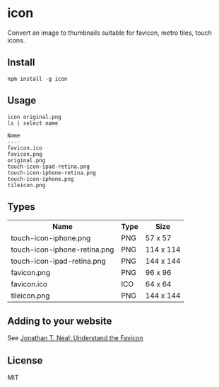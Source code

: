 icon
===

Convert an image to thumbnails suitable for favicon, metro tiles, touch icons.

Install
---

```
npm install -g icon
```

Usage
---

```
icon original.png
ls | select name

Name
----
favicon.ico
favicon.png
original.png
touch-icon-ipad-retina.png
touch-icon-iphone-retina.png
touch-icon-iphone.png
tileicon.png
```

Types
---

<table>
    <tr>
        <th>Name</th>
        <th>Type</th>
        <th>Size</th>
    </tr>
    <tr>
        <td>touch-icon-iphone.png</td>
        <td>PNG</td>
        <td>57 x 57</td>
    </tr>
    <tr>
        <td>touch-icon-iphone-retina.png</td>
        <td>PNG</td>
        <td>114 x 114</td>
    </tr>
    <tr>
        <td>touch-icon-ipad-retina.png</td>
        <td>PNG</td>
        <td>144 x 144</td>
    </tr>
    <tr>
        <td>favicon.png</td>
        <td>PNG</td>
        <td>96 x 96</td>
    </tr>
    <tr>
        <td>favicon.ico</td>
        <td>ICO</td>
        <td>64 x 64</td>
    </tr>
    <tr>
        <td>tileicon.png</td>
        <td>PNG</td>
        <td>144 x 144</td>
    </tr>
</table>

Adding to your website
---

See [Jonathan T. Neal: Understand the Favicon](http://www.jonathantneal.com/blog/understand-the-favicon/)

License
---

MIT
